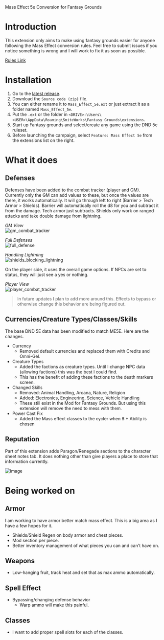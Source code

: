 Mass Effect 5e Conversion for Fantasy Grounds

# Introduction

This extension only aims to make using fantasy grounds easier for anyone following the Mass Effect conversion rules.  Feel free to submit issues if you notice something is wrong and I will work to fix it as soon as possible.

[Rules Link](https://n7.world)

# Installation

1. Go to the [latest release](https://github.com/stygiansabyss/mass-effect-5e-fantasy-grounds-ext/releases/latest).
2. Download the `Source code (zip)` file.
3. You can either rename it to `Mass_Effect_5e.ext` or just extract it as a folder named `Mass_Effect_5e`.
4. Put the `.ext` or the folder in `<DRIVE>:\Users\<USER>\AppData\Roaming\SmiteWorks\Fantasy Grounds\extensions`.
5. Start up Fantasy grounds and select/create any game using the DND 5e ruleset.
6. Before launching the campaign, select `Feature: Mass Effect 5e` from the extensions list on the right.

# What it does

## Defenses

Defenses have been added to the combat tracker (player and GM).  Currently only the GM can add values to these, but once 
the values are there, it works automatically.  It will go through left to right (Barrier > Tech Armor > Shields).  Barrier 
will automatically roll the d8 for you and subtract it from the damage.  Tech armor just subtracts.  Shields only work on 
ranged attacks and take double damage from lightning.

*GM View*<br />
![gm_combat_tracker](https://github.com/user-attachments/assets/09b4f3ad-d8e4-4954-9bdc-682bdde16ff4)

*Full Defenses*<br />
![full_defense](https://github.com/user-attachments/assets/6a135a24-c93a-4f34-843f-ca8f710069af)

*Handling Lightning*<br />
![shields_blocking_lightning](https://github.com/user-attachments/assets/2edb249e-9119-422a-8c35-e742f5ecded4)

On the player side, it uses the overall game options.  If NPCs are set to status, they will just see a yes or nothing.

*Player View*<br />
![player_combat_tracker](https://github.com/user-attachments/assets/84c89b4f-18ce-409f-937d-9e07b190aad6)

> In future updates I plan to add more around this.  Effects to bypass or otherwise change this behavior are being figured
> out.

## Currencies/Creature Types/Classes/Skills

The base DND 5E data has been modified to match ME5E.  Here are the changes.

* Currency
  * Removed default currencies and replaced them with Credits and Omni-Gel.
* Creature Types
  * Added the factions as creature types.  Until I change NPC data (allowing factions) this was the best I could find.
  * This has the benefit of adding these factions to the death markers screen.
* Changed Skills
  * Removed: Animal Handling, Arcana, Nature, Religion
  * Added: Electronics, Engineering, Science, Vehicle Handling
  * These still exist in the Mod for Fantasy Grounds.  But using this extension will remove the need to mess with them.
* Power Cast Fix
  * Added the Mass effect classes to the cycler when 8 + Ability is chosen

## Reputation

Part of this extension adds Paragon/Renegade sections to the character sheet notes tab.  It does nothing other than give
players a place to store that information currently.

![image](https://github.com/user-attachments/assets/cfa834a0-f5f8-4698-a56f-f95b31bd1d46)

# Being worked on

## Armor

I am working to have armor better match mass effect.  This is a big area as I have a few hopes for it.

- Shields/Shield Regen on body armor and chest pieces.
- Mod section per piece.
- Better inventory management of what pieces you can and can't have on.

## Weapons

- Low-hanging fruit, track heat and set that as max ammo automatically.

## Spell Effect

- Bypassing/changing defense behavior
  - Warp ammo will make this painful.

## Classes

- I want to add proper spell slots for each of the classes.
